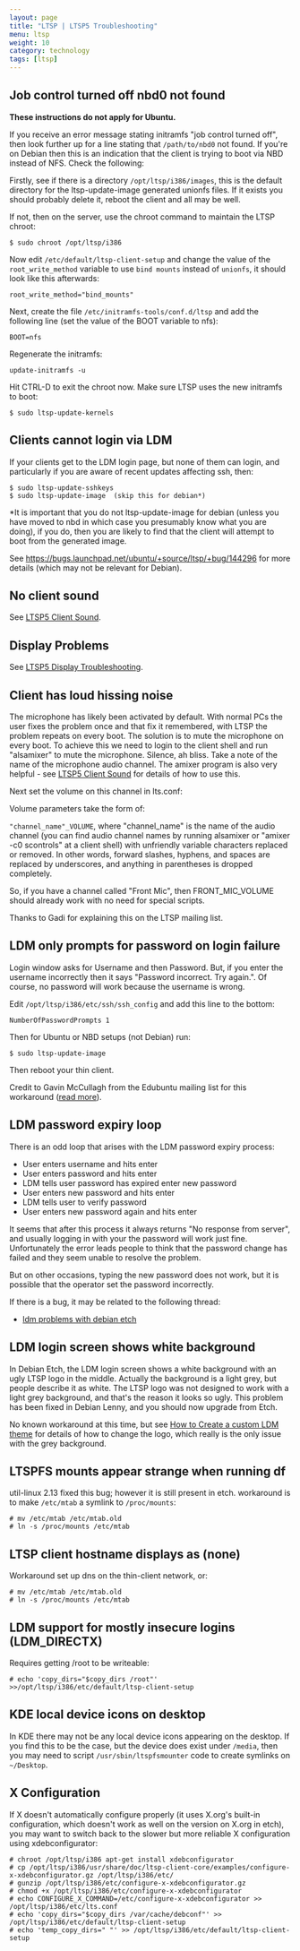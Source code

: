 ```yaml
---
layout: page
title: "LTSP | LTSP5 Troubleshooting"
menu: ltsp
weight: 10
category: technology
tags: [ltsp]
---
```


## Job control turned off nbd0 not found

**These instructions do not apply for Ubuntu.**

If you receive an error message stating initramfs "job control turned off", then look further up for a line stating that `/path/to/nbd0` not found.  If you're on Debian then this is an indication that the client is trying to boot via NBD instead of NFS.  Check the following:

Firstly, see if there is a directory `/opt/ltsp/i386/images`, this is the default directory for the ltsp-update-image generated unionfs files.  If it exists you should probably delete it, reboot the client and all may be well.

If not, then on the server, use the chroot command to maintain the LTSP chroot:

    $ sudo chroot /opt/ltsp/i386

Now edit `/etc/default/ltsp-client-setup` and change the value of the `root_write_method` variable to use `bind mounts` instead of `unionfs`, it should look like this afterwards:

    root_write_method="bind_mounts"

Next, create the file `/etc/initramfs-tools/conf.d/ltsp` and add the following line (set the value of the BOOT variable to nfs):

    BOOT=nfs

Regenerate the initramfs:

    update-initramfs -u

Hit CTRL-D to exit the chroot now. Make sure LTSP uses the new initramfs to boot:

    $ sudo ltsp-update-kernels

## Clients cannot login via LDM

If your clients get to the LDM login page, but none of them can login, and particularly if you are aware of recent updates affecting ssh, then:

    $ sudo ltsp-update-sshkeys
    $ sudo ltsp-update-image  (skip this for debian*)

*It is important that you do not ltsp-update-image for debian (unless you have moved to nbd in which case you presumably know what you are doing), if you do, then you are likely to find that the client will attempt to boot from the generated image.

See https://bugs.launchpad.net/ubuntu/+source/ltsp/+bug/144296  for more details (which may not be relevant for Debian).

## No client sound

See [LTSP5 Client Sound](/ltsp/ltsp5-sound-client/).

## Display Problems

See [LTSP5 Display Troubleshooting](/ltsp/ltsp5-display-troubleshooting/).

## Client has loud hissing noise

The microphone has likely been activated by default.  With normal PCs the user fixes the problem once and that fix it remembered, with LTSP the problem repeats on every boot.  The solution is to mute the microphone on every boot.  To achieve this we need to login to the client shell and run "alsamixer" to mute the microphone.  Silence, ah bliss.  Take a note of the name of the microphone audio channel.  The amixer program is also very helpful - see [LTSP5 Client Sound](/ltsp/ltsp5-sound-client/) for details of how to use this.

Next set the volume on this channel in lts.conf:

Volume parameters take the form of:

`"channel_name"_VOLUME`, where "channel_name" is the name of the audio channel (you can find audio channel names by running alsamixer or "amixer -c0 scontrols" at a client shell) with unfriendly variable characters replaced or removed. In other words, forward slashes, hyphens, and spaces are replaced by underscores, and anything in parentheses is dropped completely.

So, if you have a channel called "Front Mic", then FRONT_MIC_VOLUME should already work with no need for special scripts.

Thanks to Gadi for explaining this on the LTSP mailing list.

## LDM only prompts for password on login failure

Login window asks for Username and then Password.  But, if you enter the username incorrectly then it says "Password incorrect. Try again.".  Of course, no password will work because the username is wrong.

Edit `/opt/ltsp/i386/etc/ssh/ssh_config` and add this line to the bottom:

    NumberOfPasswordPrompts 1

Then for Ubuntu or NBD setups (not Debian) run:

    $ sudo ltsp-update-image

Then reboot your thin client.

Credit to Gavin McCullagh from the Edubuntu mailing list for this workaround ([read more](https://lists.ubuntu.com/archives/edubuntu-users/2007-November/002636.html)).

## LDM password expiry loop

There is an odd loop that arises with the LDM password expiry process:

   * User enters username and hits enter
   * User enters password and hits enter
   * LDM tells user password has expired enter new password
   * User enters new password and hits enter
   * LDM tells user to verify password
   * User enters new password again and hits enter

It seems that after this process it always returns "No response from server", and usually logging in with your the password will work just fine.  Unfortunately the error leads people to think that the password change has failed and they seem unable to resolve the problem.

But on other occasions, typing the new password does not work, but it is possible that the operator set the password incorrectly.

If there is a bug, it may be related to the following thread:

   * [ldm problems with debian etch](http://marc.info/?t=121069447400001&r=1&w=2)

## LDM login screen shows white background

In Debian Etch, the LDM login screen shows a white background with an ugly LTSP logo in the middle.  Actually the background is a light grey, but people describe it as white.  The LTSP logo was not designed to work with a light grey background, and that's the reason it looks so ugly.  This problem has been fixed in Debian Lenny, and you should now upgrade from Etch.

No known workaround at this time, but see [How to Create a custom LDM theme](/ltsp/create-a-custom-ldm-theme/) for details of how to change the logo, which really is the only issue with the grey background.

## LTSPFS mounts appear strange when running df

util-linux 2.13 fixed this bug; however it is still present in etch. workaround is to make `/etc/mtab` a symlink to `/proc/mounts`:

    # mv /etc/mtab /etc/mtab.old
    # ln -s /proc/mounts /etc/mtab

## LTSP client hostname displays as (none)

Workaround set up dns on the thin-client network, or:

    # mv /etc/mtab /etc/mtab.old
    # ln -s /proc/mounts /etc/mtab

## LDM support for mostly insecure logins (LDM_DIRECTX)

Requires getting /root to be writeable:

    # echo 'copy_dirs="$copy_dirs /root"' >>/opt/ltsp/i386/etc/default/ltsp-client-setup

## KDE local device icons on desktop

In KDE there may not be any local device icons appearing on the desktop.  If you find this to be the case, but the device does exist under `/media`, then you may need to script `/usr/sbin/ltspfsmounter` code to create symlinks on `~/Desktop`.

## X Configuration

If X doesn't automatically configure properly (it uses X.org's built-in configuration, which doesn't work as well on the version on X.org in etch), you may want to switch back to the slower but more reliable X configuration using xdebconfigurator:

    # chroot /opt/ltsp/i386 apt-get install xdebconfigurator
    # cp /opt/ltsp/i386/usr/share/doc/ltsp-client-core/examples/configure-x-xdebconfigurator.gz /opt/ltsp/i386/etc/
    # gunzip /opt/ltsp/i386/etc/configure-x-xdebconfigurator.gz
    # chmod +x /opt/ltsp/i386/etc/configure-x-xdebconfigurator
    # echo CONFIGURE_X_COMMAND=/etc/configure-x-xdebconfigurator >> /opt/ltsp/i386/etc/lts.conf
    # echo 'copy_dirs="$copy_dirs /var/cache/debconf"' >> /opt/ltsp/i386/etc/default/ltsp-client-setup
    # echo 'temp_copy_dirs=" "' >> /opt/ltsp/i386/etc/default/ltsp-client-setup
